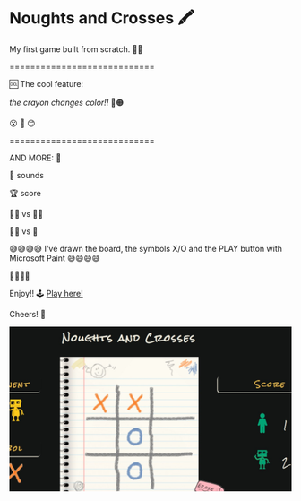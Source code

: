 # Noughts and Crosses :crayon:
 
 My first game built from scratch. 	:woman_mechanic:
 
 ============================
 
 :cool: The cool feature:
 
 *the crayon changes color!!* :large_blue_circle::orange_circle:
 
 :open_mouth: 	:clap: 	:blush:
 
 ============================
 
 AND MORE: :speech_balloon:
 
 :musical_note: sounds
 
 :trophy: score
 
 :pouting_man: vs :pouting_man:
 
 :pouting_man: vs :robot:
 
 

 :sweat_smile::sweat_smile::sweat_smile::sweat_smile: I've drawn the board, the symbols X/O and the PLAY button with Microsoft Paint :sweat_smile::sweat_smile::sweat_smile::sweat_smile:
 
 :small_orange_diamond::small_orange_diamond::small_orange_diamond::small_orange_diamond:
 
 Enjoy!! :joystick: [Play here!](https://fernandaricciardi.github.io/noughts-and-crosses/)
 
 Cheers! :tipping_hand_person:
 

 
 ![](https://github.com/FernandaRicciardi/noughts-and-crosses/blob/main/assets/Screenshot.jpg)
